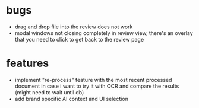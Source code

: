 # bugs
- drag and drop file into the review does not work
- modal windows not closing completely in review view, there's an overlay that you need to click to get back to the review page

# features
- implement "re-process" feature with the most recent processed document in case i want to try it with OCR and compare the results
  (might need to wait until db)
- add brand specific AI context and UI selection